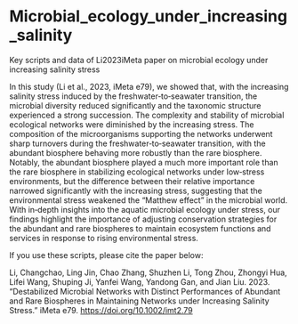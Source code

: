 # Microbial_ecology_under_increasing_salinity
Key scripts and data of Li2023iMeta paper on microbial ecology under increasing salinity stress

In this study (Li et al., 2023, iMeta e79), we showed that, with the increasing salinity stress induced by the freshwater‐to‐seawater transition, the microbial diversity reduced significantly and the taxonomic structure experienced a strong succession. The complexity and stability of microbial ecological networks were diminished by the increasing stress. The composition of the microorganisms supporting the networks underwent sharp turnovers during the freshwater‐to‐seawater transition, with the abundant biosphere behaving more robustly than the rare biosphere. Notably, the abundant biosphere played a much more important role than the rare biosphere in stabilizing ecological networks under low‐stress environments, but the difference between their relative importance narrowed significantly with the increasing stress, suggesting that the environmental stress weakened the “Matthew effect” in the microbial world. With in‐depth insights into the aquatic microbial ecology under stress, our findings highlight the importance of adjusting conservation strategies for the abundant and rare biospheres to maintain ecosystem functions and services in response to rising environmental stress.

If you use these scripts, please cite the paper below:

Li, Changchao, Ling Jin, Chao Zhang, Shuzhen Li, Tong Zhou, Zhongyi Hua, Lifei Wang, Shuping Ji, Yanfei Wang, Yandong Gan, and Jian Liu. 2023. “Destabilized Microbial Networks with Distinct Performances of Abundant and Rare Biospheres in Maintaining Networks under Increasing Salinity Stress.” iMeta e79. https://doi.org/10.1002/imt2.79
